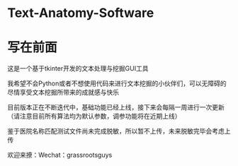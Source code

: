 # Text-Anatomy-Software
# 写在前面  
这是一个基于tkinter开发的文本处理与挖掘GUI工具  
  
我希望不会Python或者不想使用代码来进行文本挖掘的小伙伴们，可以无障碍的尽情享受文本挖掘所带来的成就感与快乐  
  
目前版本正在不断迭代中，基础功能已经上线，接下来会每隔一周进行一次更新（请注意目前所有算法均为默认参数，调参功能将在近期上线）
  
鉴于医院名称匹配测试文件尚未完成脱敏，所以暂不上传，未来脱敏完毕会考虑上传
  
欢迎来撩：Wechat：grassrootsguys  
